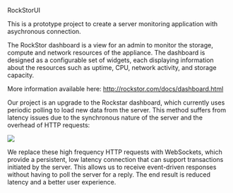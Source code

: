 RockStorUI

This is a prototype project to create a server monitoring application with asychronous connection. 

The RockStor dashboard is a view for an admin to monitor the storage, compute and network resources of the appliance. The dashboard is designed as a configurable set of widgets, each displaying information about the resources such as uptime, CPU, network activity, and storage capacity. 

More information available here:
http://rockstor.com/docs/dashboard.html

Our project is an upgrade to the Rockstar dashboard, which currently uses periodic polling to load new data from the server. This method suffers from latency issues due to the synchronous nature of the server and the overhead of HTTP requests:

![](https://cloud.githubusercontent.com/assets/8097623/6320700/1ce4ac1c-ba9a-11e4-89e8-d50b339c5730.jpg)

We replace these high frequency HTTP requests with WebSockets, which provide a persistent, low latency connection that can support transactions initiated by the server. This allows us to receive event-driven responses without having to poll the server for a reply. The end result is reduced latency and a better user experience.



